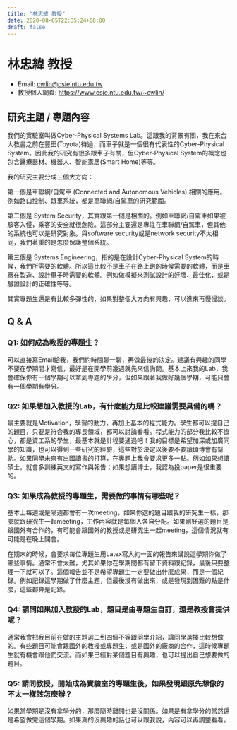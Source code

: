 ```yaml
---
title: "林忠緯 教授"
date: 2020-08-05T22:35:24+08:00
draft: false
---
```


# 林忠緯 教授

- Email: [cwlin@csie.ntu.edu.tw](mailto:cwlin@csie.ntu.edu.tw)
- 教授個人網頁: https://www.csie.ntu.edu.tw/~cwlin/

## 研究主題 / 專題內容

我們的實驗室叫做Cyber-Physical Systems Lab。這跟我的背景有關，我在來台大教書之前在豐田(Toyota)待過，而車子就是一個很有代表性的Cyber-Physical System。因此我的研究有很多跟車子有關，但Cyber-Physical System的概念也包含醫療器材、機器人、智能家居(Smart Home)等等。

我的研究主要分成三個大方向：

第一個是車聯網/自駕車 (Connected and Autonomous Vehicles) 相關的應用。例如路口控制、跟車系統，都是車聯網/自駕車的研究範圍。

第二個是 System Security，其實跟第一個是相關的。例如車聯網/自駕車如果被駭客入侵，乘客的安全就很危險。這部分主要還是專注在車聯網/自駕車，但其他的系統也可以是研究對象。與software security或是network security不太相同，我們著重的是怎麼保護整個系統。

第三個是 Systems Engineering，指的是在設計Cyber-Physical System的時候，我們所需要的軟體。所以這比較不是車子在路上跑的時候需要的軟體，而是車廠在製造、設計車子時需要的軟體。例如做模擬來測試設計的好壞、最佳化，或是驗證設計的正確性等等。

其實專題生還是有比較多彈性的，如果對整個大方向有興趣，可以進來再慢慢談。

## Q & A

### Q1: 如何成為教授的專題生？

可以直接寫Email給我，我們約時間聊一聊，再做最後的決定。建議有興趣的同學不要在學期間才寫信，最好是在開學前幾週就先來信詢問。基本上來我的Lab，我會確保你有一個學期可以拿到專題的學分，但如果跟著我做好幾個學期，可能只會有一個學期有學分。

### Q2: 如果想加入教授的Lab，有什麼能力是比較建議需要具備的嗎？

最主要就是Motivation，學習的動力，再加上基本的程式能力。學生都可以提自己的題目，只要是符合我的專長領域，都可以討論看看。程式能力的部分我比較不擔心，都是資工系的學生，最基本就是計程要通過吧！我的目標是希望加深或加廣同學的知識，也可以得到一些研究的經驗，這些對於決定以後要不要讀碩博會有幫助。如果同學未來有出國讀書的打算，在專題上我會要求更多一點。例如如果想讀碩士，就會多訓練英文的寫作與報告；如果想讀博士，我認為投paper是很重要的。

### Q3: 如果成為教授的專題生，需要做的事情有哪些呢？

基本上每週或是隔週都會有一次meeting，如果你選的題目跟我的研究生一樣，那麼就跟研究生一起meeting，工作內容就是每個人各自分配。如果剛好選的題目是跟國外有合作的，有可能會跟國外的教授或是研究生一起meeting，這個情況就有可能是在晚上開會。

在期末的時候，會要求每位專題生用Latex寫大約一面的報告來講說這學期你做了哪些事情。通常不會太難，尤其如果你在學期間都有留下資料跟紀錄，最後只要整理一下就可以了。這個報告並不是希望專題生一定要做出什麼成果，而是一個紀錄。例如記錄這學期做了什麼主題，但最後沒有做出來，或是發現到困難的點是什麼，這些都算是記錄。

### Q4: 請問如果加入教授的Lab，題目是由專題生自訂，還是教授會提供呢？

通常我會把我目前在做的主題選二到四個不等跟同學介紹，讓同學選擇比較想做的。有些題目可能會跟國外的教授或專題生，或是國外的廠商的合作，這時候專題生就有機會跟他們交流。而如果已經對某個題目有興趣，也可以提出自己想要做的題目。

### Q5: 請問教授，開始成為實驗室的專題生後，如果發現跟原先想像的不太一樣該怎麼辦？

如果當學期是沒有拿學分的，那麼隨時離開也是沒關係。如果是有拿學分的當然還是希望做完這個學期。如果真的沒興趣的話也可以跟我說，內容可以再調整看看。



